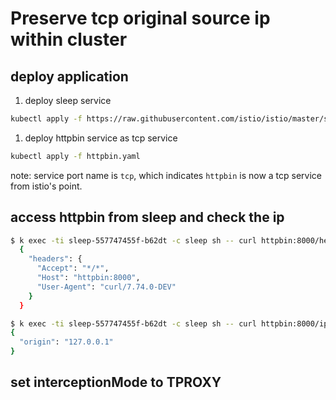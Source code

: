 # Preserve tcp original source ip within cluster

## deploy application

1. deploy sleep service

```bash
kubectl apply -f https://raw.githubusercontent.com/istio/istio/master/samples/sleep/sleep.yaml
```

1. deploy httpbin service as tcp service


```bash
kubectl apply -f httpbin.yaml
```

note: service port name is `tcp`, which indicates `httpbin` is now a tcp service from istio's point.

## access httpbin from sleep and check the ip

```bash
$ k exec -ti sleep-557747455f-b62dt -c sleep sh -- curl httpbin:8000/headers?show_env=1
  {
    "headers": {
      "Accept": "*/*",
      "Host": "httpbin:8000",
      "User-Agent": "curl/7.74.0-DEV"
    }
  }

$ k exec -ti sleep-557747455f-b62dt -c sleep sh -- curl httpbin:8000/ip
{
  "origin": "127.0.0.1"
}
```

## set interceptionMode to TPROXY



